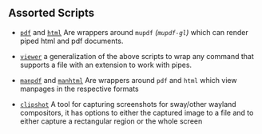 ## Assorted Scripts

  - [`pdf`](./pdf) and [`html`](./html) Are wrappers around `mupdf` _(`mupdf-gl`)_ which can render
  piped html and pdf documents.

  - [`viewer`](./viewer) a generalization of the above scripts to wrap any command that supports a
  file with an extension to work with pipes.
  
  - [`manpdf`](./manpdf) and [`manhtml`](./manhtml) Are wrappers around `pdf` and `html` which view
  manpages in the respective formats

  - [`clipshot`](./clipshot)
    A tool for capturing screenshots for sway/other wayland compositors, it has options to either
    the captured image to a file and to either capture a rectangular region or the whole screen

